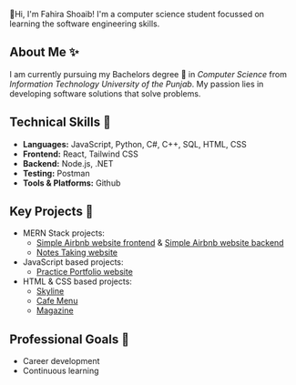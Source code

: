 👋Hi, I'm Fahira Shoaib! I'm a computer science student focussed on learning the software engineering skills.

## About Me ✨

I am currently pursuing my Bachelors degree 🌱 in _Computer Science_ from _Information Technology University of the Punjab_. My passion lies in developing software solutions that solve problems.

## Technical Skills 🔧

- **Languages:** JavaScript, Python, C#, C++, SQL, HTML, CSS
- **Frontend:** React, Tailwind CSS
- **Backend:** Node.js, .NET
- **Testing:** Postman
- **Tools & Platforms:** Github

## Key Projects 📌

- MERN Stack projects:
  - [Simple Airbnb website frontend](https://github.com/fahirashoaib/AirBnbProject) & [Simple Airbnb website backend](https://github.com/fahirashoaib/airbnb-backend)
  - [Notes Taking website](https://github.com/fahirashoaib/mern-thinkboard)
- JavaScript based projects:
  - [Practice Portfolio website](https://github.com/fahirashoaib/Professional-portfolio)
- HTML & CSS based projects:
  - [Skyline](https://github.com/fahirashoaib/Skyline)
  - [Cafe Menu](https://github.com/fahirashoaib/Cafe-menu)
  - [Magazine](https://github.com/fahirashoaib/My-magazine)

## Professional Goals 🚀
- Career development
- Continuous learning
